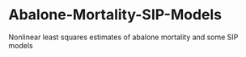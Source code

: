 # Abalone-Mortality-SIP-Models
Nonlinear least squares estimates of abalone mortality and some SIP models
